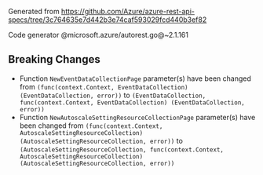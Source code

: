 Generated from https://github.com/Azure/azure-rest-api-specs/tree/3c764635e7d442b3e74caf593029fcd440b3ef82

Code generator @microsoft.azure/autorest.go@~2.1.161

## Breaking Changes

- Function `NewEventDataCollectionPage` parameter(s) have been changed from `(func(context.Context, EventDataCollection) (EventDataCollection, error))` to `(EventDataCollection, func(context.Context, EventDataCollection) (EventDataCollection, error))`
- Function `NewAutoscaleSettingResourceCollectionPage` parameter(s) have been changed from `(func(context.Context, AutoscaleSettingResourceCollection) (AutoscaleSettingResourceCollection, error))` to `(AutoscaleSettingResourceCollection, func(context.Context, AutoscaleSettingResourceCollection) (AutoscaleSettingResourceCollection, error))`

